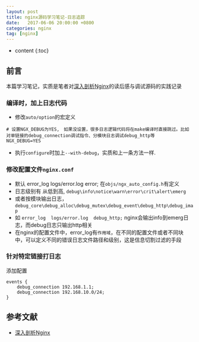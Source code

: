 ```yaml
---
layout: post
title: nginx源码学习笔记-日志追踪
date:   2017-06-06 20:00:00 +0800
categories: nginx 
tag: [nginx]
---
```


* content
{:toc}


## 前言

本篇学习笔记，实质是笔者对[深入剖析Nginx][1]的读后感与调试源码的实践记录

### 编译时，加上日志代码

- 修改`auto/option`的宏定义

```
# 设置NGX_DEBUG为YES,　如果没设置，很多日志逻辑代码将在make编译时直接跳过。比如对单链接的debug_connection调试指令、分模块日志调试debug_http等
NGX_DEBUG=YES
```

- 执行`configure`时加上`--with-debug`，实质和上一条方法一样.

### 修改配置文件`nginx.conf`

- 默认 error_log  logs/error.log  error; 在`objs/ngx_auto_config.h`有定义
- 日志级别有 从低到高, `debug\info\notice\warn\error\crit\alert\emerg`
- 或者按模块输出日志，　`debug_core\debug_alloc\debug_mutex\debug_event\debug_http\debug_imap`
- 如 `error_log  logs/error.log  debug_http;` nginx会输出info到emerg日志，而debug日志只输出http相关
- 在nginx的配置文件中，error_log有`作用域`，在不同的配置文件或者不同块中，可以定义不同的错误日志文件路径和级别，这是信息切割过滤的手段

### 针对特定链接打日志

添加配置

```
events {
    debug_connection 192.168.1.1;
    debug_connection 192.168.10.0/24;
}
```

## 参考文献

- [深入剖析Nginx][1]

[1]:https://book.douban.com/subject/23759678/